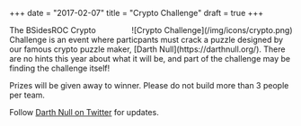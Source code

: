 +++
date = "2017-02-07"
title = "Crypto Challenge"
draft = true
+++

<div style="float: right">
![Crypto Challenge](/img/icons/crypto.png)
</div>
The BSidesROC Crypto Challenge is an event where particpants must crack a puzzle designed by our famous crypto puzzle maker, [Darth Null](https://darthnull.org/). There are no hints this year about what it will be, and part of the challenge may be finding the challenge itself! 

Prizes will be given away to winner. Please do not build more than 3 people per team. 

Follow [Darth Null on Twitter](https://twitter.com/DarthNull) for updates. 

<!--
<pre>
OVTZSMHNJRUIEWCDQPKBVGXFA0L
ILTG4MDOQPEXSYJKVWBCZAHUNFR
UMDGZRJBQTXC5SLYFPNIVOHKWAE
PFWMYKGXCZTROAEVDQULIBSJ3HN
</pre>
-->
